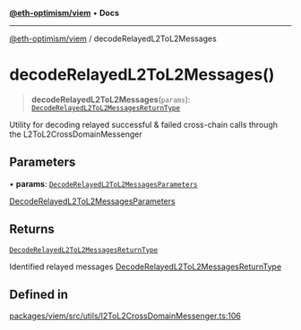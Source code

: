 [**@eth-optimism/viem**](../README.md) • **Docs**

***

[@eth-optimism/viem](../README.md) / decodeRelayedL2ToL2Messages

# decodeRelayedL2ToL2Messages()

> **decodeRelayedL2ToL2Messages**(`params`): [`DecodeRelayedL2ToL2MessagesReturnType`](../type-aliases/DecodeRelayedL2ToL2MessagesReturnType.md)

Utility for decoding relayed successful & failed cross-chain calls through the L2ToL2CrossDomainMessenger

## Parameters

• **params**: [`DecodeRelayedL2ToL2MessagesParameters`](../type-aliases/DecodeRelayedL2ToL2MessagesParameters.md)

[DecodeRelayedL2ToL2MessagesParameters](../type-aliases/DecodeRelayedL2ToL2MessagesParameters.md)

## Returns

[`DecodeRelayedL2ToL2MessagesReturnType`](../type-aliases/DecodeRelayedL2ToL2MessagesReturnType.md)

Identified relayed messages [DecodeRelayedL2ToL2MessagesReturnType](../type-aliases/DecodeRelayedL2ToL2MessagesReturnType.md)

## Defined in

[packages/viem/src/utils/l2ToL2CrossDomainMessenger.ts:106](https://github.com/ethereum-optimism/ecosystem/blob/2fda6aba11612b1bd271ada62170b607e878a916/packages/viem/src/utils/l2ToL2CrossDomainMessenger.ts#L106)
